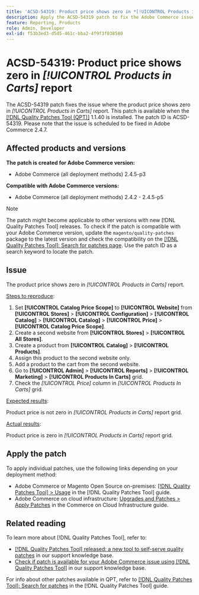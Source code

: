 ```yaml
---
title: 'ACSD-54319: Product price shows zero in *[!UICONTROL Products in Carts]* report'
description: Apply the ACSD-54319 patch to fix the Adobe Commerce issue where the product price shows zero in *[!UICONTROL Products in Carts]* report
feature: Reporting, Products
role: Admin, Developer
exl-id: f53b3ed3-d5d5-461c-bba2-4f9f3f038580
---
```

# ACSD-54319: Product price shows zero in *[!UICONTROL Products in Carts]* report

The ACSD-54319 patch fixes the issue where the product price shows zero in *[!UICONTROL Products in Carts]* report. This patch is available when the [[!DNL Quality Patches Tool (QPT)]](https://experienceleague.adobe.com/en/docs/commerce-knowledge-base/kb/announcements/commerce-announcements/magento-quality-patches-released-new-tool-to-self-serve-quality-patches) 1.1.40 is installed. The patch ID is ACSD-54319. Please note that the issue is scheduled to be fixed in Adobe Commerce 2.4.7.

## Affected products and versions

**The patch is created for Adobe Commerce version:**

* Adobe Commerce (all deployment methods) 2.4.5-p3

**Compatible with Adobe Commerce versions:**

* Adobe Commerce (all deployment methods) 2.4.2 - 2.4.5-p5

>[!NOTE]
>
>The patch might become applicable to other versions with new [!DNL Quality Patches Tool] releases. To check if the patch is compatible with your Adobe Commerce version, update the `magento/quality-patches` package to the latest version and check the compatibility on the [[!DNL Quality Patches Tool]: Search for patches page](https://experienceleague.adobe.com/tools/commerce-quality-patches/index.html). Use the patch ID as a search keyword to locate the patch.

## Issue

The product price shows zero in *[!UICONTROL Products in Carts]* report.

<u>Steps to reproduce</u>:

1. Set **[!UICONTROL Catalog Price Scope]** to **[!UICONTROL Website]** from **[!UICONTROL Stores]** > **[!UICONTROL Configuration]** > **[!UICONTROL Catalog]** > **[!UICONTROL Catalog]** > **[!UICONTROL Price]** > **[!UICONTROL Catalog Price Scope]**.
1. Create a second website from **[!UICONTROL Stores]** > **[!UICONTROL All Stores]**.
1. Create a product from **[!UICONTROL Catalog]** > **[!UICONTROL Products]**.
1. Assign this product to the second website only.
1. Add a product to the cart from the second website.
1. Go to **[!UICONTROL Admin]** > **[!UICONTROL Reports]** > **[!UICONTROL Marketing]** > **[!UICONTROL Products In Carts]** grid.
1. Check the *[!UICONTROL Price]* column in *[!UICONTROL Products In Carts]* grid.

<u>Expected results</u>:

Product price is not zero in *[!UICONTROL Products in Carts]* report grid.

<u>Actual results</u>:

Product price is zero in *[!UICONTROL Products in Carts]* report grid.
 
## Apply the patch

To apply individual patches, use the following links depending on your deployment method:

* Adobe Commerce or Magento Open Source on-premises: [[!DNL Quality Patches Tool] > Usage](https://experienceleague.adobe.com/docs/commerce-operations/tools/quality-patches-tool/usage.html) in the [!DNL Quality Patches Tool] guide.
* Adobe Commerce on cloud infrastructure: [Upgrades and Patches > Apply Patches](https://experienceleague.adobe.com/docs/commerce-cloud-service/user-guide/develop/upgrade/apply-patches.html) in the Commerce on Cloud Infrastructure guide.

## Related reading

To learn more about [!DNL Quality Patches Tool], refer to:

* [[!DNL Quality Patches Tool] released: a new tool to self-serve quality patches](https://experienceleague.adobe.com/en/docs/commerce-knowledge-base/kb/announcements/commerce-announcements/magento-quality-patches-released-new-tool-to-self-serve-quality-patches) in our support knowledge base.
* [Check if patch is available for your Adobe Commerce issue using [!DNL Quality Patches Tool]](/help/support-tools/patches-available-in-qpt-tool/check-patch-for-magento-issue-with-magento-quality-patches.md) in our support knowledge base.

For info about other patches available in QPT, refer to [[!DNL Quality Patches Tool]: Search for patches](https://experienceleague.adobe.com/tools/commerce-quality-patches/index.html) in the [!DNL Quality Patches Tool] guide.
